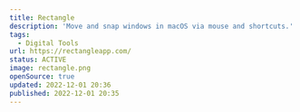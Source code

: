 ```yaml
---
title: Rectangle
description: 'Move and snap windows in macOS via mouse and shortcuts.'
tags:
  - Digital Tools
url: https://rectangleapp.com/
status: ACTIVE
image: rectangle.png
openSource: true
updated: 2022-12-01 20:36
published: 2022-12-01 20:35
---
```

